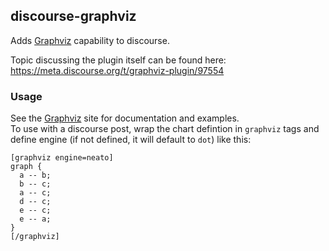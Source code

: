 ## discourse-graphviz

Adds [Graphviz](https://www.graphviz.org) capability to discourse.

Topic discussing the plugin itself can be found here: https://meta.discourse.org/t/graphviz-plugin/97554

### Usage

See the [Graphviz](https://www.graphviz.org/documentation/) site for documentation and examples.  
To use with a discourse post, wrap the chart defintion in `graphviz` tags and define engine (if not defined, it will default to `dot`) like this:

```
[graphviz engine=neato]
graph {
  a -- b;
  b -- c;
  a -- c;
  d -- c;
  e -- c;
  e -- a;
}
[/graphviz]
```

